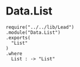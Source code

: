 # Data.List

    require("../../lib/Lead")
    .module("Data.List")
    .exports(
      "List"
    )
    .where
      List : -> "List"
